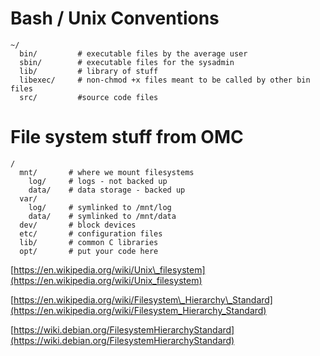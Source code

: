 # Bash / Unix Conventions

```
~/
  bin/         # executable files by the average user
  sbin/        # executable files for the sysadmin
  lib/         # library of stuff
  libexec/     # non-chmod +x files meant to be called by other bin files
  src/         #source code files
```

# File system stuff from OMC

```
/
  mnt/       # where we mount filesystems
    log/     # logs - not backed up
    data/    # data storage - backed up
  var/
    log/     # symlinked to /mnt/log
    data/    # symlinked to /mnt/data
  dev/       # block devices
  etc/       # configuration files
  lib/       # common C libraries
  opt/       # put your code here
```

[https://en.wikipedia.org/wiki/Unix\_filesystem](https://en.wikipedia.org/wiki/Unix_filesystem)

[https://en.wikipedia.org/wiki/Filesystem\_Hierarchy\_Standard](https://en.wikipedia.org/wiki/Filesystem_Hierarchy_Standard)

[https://wiki.debian.org/FilesystemHierarchyStandard](https://wiki.debian.org/FilesystemHierarchyStandard)

